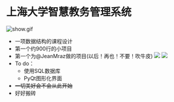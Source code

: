 # 上海大学智慧教务管理系统

![show.gif](https://i.loli.net/2019/05/08/5cd232323740e.gif)
* 一项数据结构的课程设计
* 第一个约900行的小项目
* 第一个为@JeanMraz做的项目(以后！再也！不要！吹牛皮)
![](https://i.loli.net/2019/05/08/5cd231dfc2657.png)
![](https://i.loli.net/2019/05/08/5cd2320d1b6e6.png)
* To do：
  * 使用SQL数据库
  * PyQt图形化界面
* ~~一切美好会不会从此开始~~ 
* 好好搬砖
